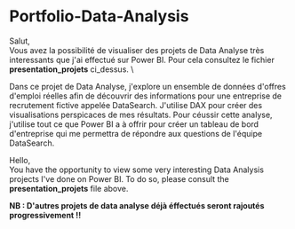 # Portfolio-Data-Analysis
Salut, \
Vous avez la possibilité de visualiser des projets de Data Analyse très interessants que j'ai effectué sur Power BI. Pour cela consultez le fichier **presentation_projets** ci_dessus. \

Dans ce projet de Data Analyse, j'explore un ensemble de données d'offres d'emploi réelles afin de découvrir des informations pour une entreprise de recrutement fictive appelée DataSearch. J'utilise DAX pour créer des visualisations perspicaces de mes résultats. Pour céussir cette analyse,  j'utilise tout ce que Power BI a à offrir pour créer un tableau de bord d'entreprise qui me permettra de répondre aux questions de l'équipe DataSearch.


Hello, \
You have the opportunity to view some very interesting Data Analysis projects I've done on Power BI. To do so, please consult the **presentation_projets** file above.

**NB : D'autres projets de data analyse déjà éffectués seront rajoutés progressivement !!**
